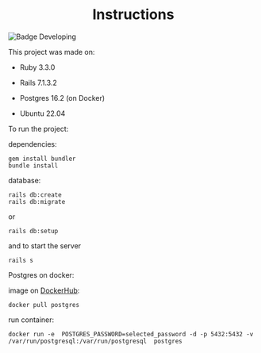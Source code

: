 <h1 align="center">Instructions</h1>

![Badge Developing](http://img.shields.io/static/v1?label=STATUS&message=DEVELOPING&color=GREEN&style=for-the-badge)

This project was made on:

* Ruby 3.3.0

* Rails 7.1.3.2

* Postgres 16.2 (on Docker)

* Ubuntu 22.04

To run the project:

dependencies:
```
gem install bundler
bundle install
```
database:

```
rails db:create
rails db:migrate
```
or
```
rails db:setup
```
and to start the server
```
rails s
```
Postgres on docker: 

image on [DockerHub](https://hub.docker.com/_/postgres):
```
docker pull postgres 
```
run container:
```
docker run -e  POSTGRES_PASSWORD=selected_password -d -p 5432:5432 -v /var/run/postgresql:/var/run/postgresql  postgres 
```
